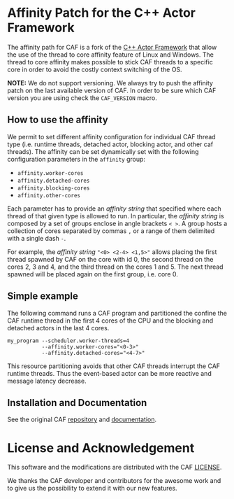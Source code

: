 # Affinity Patch for the C++ Actor Framework

The affinity path for CAF is a fork of the [C++ Actor Framework](https://github.com/actor-framework/actor-framework) that allow the use of the thread to core affinity feature of Linux and Windows.
The thread to core affinity makes possible to stick CAF threads to a specific core in order to avoid the costly context switching of the OS.

**NOTE:** We do not support versioning. We always try to push the affinity patch on the last available version of CAF. In order to be sure which CAF version you are using check the `CAF_VERSION` macro.


## How to use the affinity

We permit to set different affinity configuration for individual CAF thread type (i.e. runtime threads, detached actor, blocking actor, and other caf threads).
The affinity can be set dynamically set with the following configuration parameters in the `affinity` group:

- `affinity.worker-cores`
- `affinity.detached-cores`
- `affinity.blocking-cores`
- `affinity.other-cores`

Each parameter has to provide an *affinity string* that specified where each thread of that given type is allowed to run.
In particular, the *affinity string* is composed by a set of groups enclose in angle brackets `< >`.
A group hosts a collection of cores separated by commas `,` or a range of them delimited with a single dash `-`.

For example, the *affinity string* `"<0> <2-4> <1,5>"` allows placing the first thread spawned by CAF on the core with id 0, the second thread on the cores 2, 3 and 4, and the third thread on the cores 1 and 5.
The next thread spawned will be placed again on the first group, i.e. core 0.

## Simple example

The following command runs a CAF program and partitioned the confine the CAF runtime thread in the first 4 cores of the CPU and the blocking and detached actors in the last 4 cores.

```(bash)
my_program --scheduler.worker-threads=4
           --affinity.worker-cores="<0-3>"
           --affinity.detached-cores="<4-7>"
```

This resource partitioning avoids that other CAF threads interrupt the CAF runtime threads. Thus the event-based actor can be more reactive and message latency decrease.

## Installation and Documentation

See the original CAF [repository](https://github.com/actor-framework/actor-framework) and [documentation](https://actor-framework.readthedocs.io/en/stable/).

# License and Acknowledgement

This software and the modifications are distributed with the CAF [LICENSE](./LICENSE).

We thanks the CAF developer and contributors for the awesome work and to give us the possibility to extend it with our new features.
